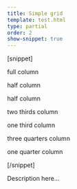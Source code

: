 ```yaml
---
title: Simple grid
template: test.html
type: partial
order: 2
show-snippet: true
---
```

[snippet]
<!-- full column -->
<div class="col-wrap">
    <div class="col col--md-one col--lg-one">
        <p>full column</p>
    </div>
</div>

<!-- half columns -->
<div class="col-wrap">
    <div class="col col--md-half col--lg-half">
        <p>half column</p>
    </div>
    <div class="col col--md-half col--lg-half">
        <p>half column</p>
    </div>
</div>

<!-- third columns -->
<div class="col-wrap">
    <div class="col col--md-two-thirds col--lg-two-thirds">
        <p>two thirds column</p>
    </div>
    <div class="col col--md-one-third col--lg-one-third">
        <p>one third column</p>
    </div>
</div>

<!-- quarter columns -->
<div class="col-wrap">
    <div class="col col--md-three-quarters col--lg-three-quarters">
        <p>three quarters column</p>
    </div>
    <div class="col col--md-one-quarter col--lg-one-quarter">
        <p>one quarter column</p>
    </div>
</div>
[/snippet]

Description here...